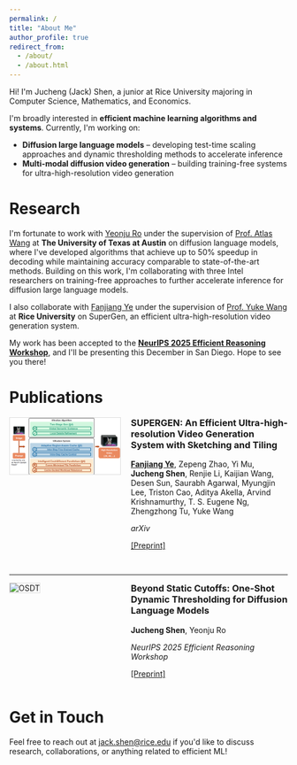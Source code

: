 ```yaml
---
permalink: /
title: "About Me"
author_profile: true
redirect_from: 
  - /about/
  - /about.html
---
```


Hi! I'm Jucheng (Jack) Shen, a junior at Rice University majoring in Computer Science, Mathematics, and Economics.

I'm broadly interested in **efficient machine learning algorithms and systems**. Currently, I'm working on:
- **Diffusion large language models** – developing test-time scaling approaches and dynamic thresholding methods to accelerate inference
- **Multi-modal diffusion video generation** – building training-free systems for ultra-high-resolution video generation

Research
======
I'm fortunate to work with [Yeonju Ro](https://sites.google.com/view/hey-yeonju) under the supervision of [Prof. Atlas Wang](https://www.ece.utexas.edu/people/faculty/atlas-wang) at **The University of Texas at Austin** on diffusion language models, where I've developed algorithms that achieve up to 50% speedup in decoding while maintaining accuracy comparable to state-of-the-art methods. Building on this work, I'm collaborating with three Intel researchers on training-free approaches to further accelerate inference for diffusion large language models.

I also collaborate with [Fanjiang Ye](https://home.fanjiang.net/) under the supervision of [Prof. Yuke Wang](https://www.wang-yuke.com/) at **Rice University** on SuperGen, an efficient ultra-high-resolution video generation system.

My work has been accepted to the **[NeurIPS 2025 Efficient Reasoning Workshop](https://efficient-reasoning.github.io/)**, and I'll be presenting this December in San Diego. Hope to see you there!

<a name="publications"></a>

Publications
======

<div style="display: flex; margin-bottom: 30px;">
  <div style="flex: 0 0 200px; margin-right: 20px;">
    <img src="/images/cover-supergen.png" alt="SuperGen" style="width: 100%; border: 1px solid #ddd;">
  </div>
  <div style="flex: 1;">
    <h3 style="margin-top: 0;">SUPERGEN: An Efficient Ultra-high-resolution Video Generation System with Sketching and Tiling</h3>
    <p><strong><a href="https://home.fanjiang.net/">Fanjiang Ye</a></strong>, Zepeng Zhao, Yi Mu, <strong>Jucheng Shen</strong>, Renjie Li, Kaijian Wang, Desen Sun, Saurabh Agarwal, Myungjin Lee, Triston Cao, Aditya Akella, Arvind Krishnamurthy, T. S. Eugene Ng, Zhengzhong Tu, Yuke Wang</p>
    <p><em>arXiv</em></p>
    <p><a href="https://arxiv.org/abs/2508.17756v1">[Preprint]</a></p>
  </div>
</div>

---

<div style="display: flex; margin-bottom: 30px;">
  <div style="flex: 0 0 200px; margin-right: 20px;">
    <img src="/images/cover-osdt.png" alt="OSDT" style="width: 100%; border: 1px solid #ddd;">
  </div>
  <div style="flex: 1;">
    <h3 style="margin-top: 0;">Beyond Static Cutoffs: One-Shot Dynamic Thresholding for Diffusion Language Models</h3>
    <p><strong>Jucheng Shen</strong>, Yeonju Ro</p>
    <p><em>NeurIPS 2025 Efficient Reasoning Workshop</em></p>
    <p><a href="https://drive.google.com/file/d/1Xw7ImUHzs_gQDYcwk2B3uTjx4FsUzDzF/view?usp=sharing">[Preprint]</a></p>
  </div>
</div>

Get in Touch
======
Feel free to reach out at [jack.shen@rice.edu](mailto:jack.shen@rice.edu) if you'd like to discuss research, collaborations, or anything related to efficient ML!
